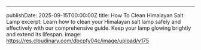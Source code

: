 ---
publishDate: 2025-09-15T00:00:00Z
title: How To Clean Himalayan Salt Lamp
excerpt: Learn how to clean your Himalayan salt lamp safely and effectively with our comprehensive guide. Keep your lamp glowing brightly and extend its lifespan.
image: https://res.cloudinary.com/dbcpfy04c/image/upload/v175